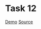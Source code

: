 # Task 12
[Demo](https://kottans-frontend-2018.github.io/assignments_alenakuznetsova/task_12/dist/)
[Source](https://github.com/kottans-frontend-2018/assignments_alenakuznetsova/tree/task_12)
